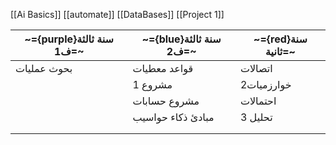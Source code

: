 [[Ai Basics]]
[[automate]]
[[DataBases]]
[[Project 1]]


| ~={purple}سنة ثالثة ف1=~ | ~={blue}سنة ثالثة ف2=~ | ~={red}سنة ثانية=~ |
| ------------------------ | ---------------------- | ------------------ |
| بحوث عمليات              | قواعد معطيات           | اتصالات            |
|                          | مشروع 1                | خوارزميات2         |
|                          | مشروع حسابات           | احتمالات           |
|                          | مبادئ ذكاء حواسيب      | تحليل 3<br>        |
|                          |                        |                    |
|                          |                        |                    |

